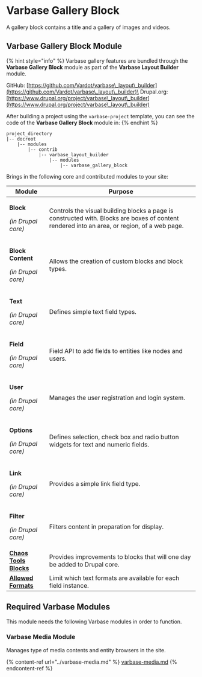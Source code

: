 # Varbase Gallery Block

A gallery block contains a title and a gallery of images and videos.

## Varbase Gallery Block Module

{% hint style="info" %}
Varbase gallery features are bundled through the **Varbase Gallery Block** module as part of the **Varbase Layout Builder** module.

GitHub: [https://github.com/Vardot/varbase\_layout\_builder](https://github.com/Vardot/varbase\_layout\_builder)\
Drupal.org: [https://www.drupal.org/project/varbase\_layout\_builder](https://www.drupal.org/project/varbase\_layout\_builder)

After building a project using the `varbase-project` template, you can see the code of the **Varbase Gallery Block** module in:
{% endhint %}

```
project_directory
|-- docroot
    |-- modules
        |-- contrib
            |-- varbase_layout_builder
                |-- modules
                    |-- varbase_gallery_block
```

Brings in the following core and contributed modules to your site:

| Module                                                                 | Purpose                                                                                                                                      |
| ---------------------------------------------------------------------- | -------------------------------------------------------------------------------------------------------------------------------------------- |
| <p><strong>Block</strong></p><p><em>(in Drupal core)</em></p>          | Controls the visual building blocks a page is constructed with. Blocks are boxes of content rendered into an area, or region, of a web page. |
| <p><strong>Block Content</strong></p><p><em>(in Drupal core)</em></p>  | Allows the creation of custom blocks and block types.                                                                                        |
| <p><strong>Text</strong></p><p><em>(in Drupal core)</em></p>           | Defines simple text field types.                                                                                                             |
| <p><strong>Field</strong></p><p><em>(in Drupal core)</em></p>          | Field API to add fields to entities like nodes and users.                                                                                    |
| <p><strong>User</strong></p><p><em>(in Drupal core)</em></p>           | Manages the user registration and login system.                                                                                              |
| <p><strong>Options</strong></p><p><em>(in Drupal core)</em></p>        | Defines selection, check box and radio button widgets for text and numeric fields.                                                           |
| <p><strong>Link</strong></p><p><em>(in Drupal core)</em></p>           | Provides a simple link field type.                                                                                                           |
| <p><strong>Filter</strong></p><p><em>(in Drupal core)</em></p>         | Filters content in preparation for display.                                                                                                  |
| [**Chaos Tools Blocks**](https://www.drupal.org/project/ctools)        | Provides improvements to blocks that will one day be added to Drupal core.                                                                   |
| [**Allowed Formats**](https://www.drupal.org/project/allowed\_formats) | Limit which text formats are available for each field instance.                                                                              |

## Required Varbase Modules

This module needs the following Varbase modules in order to function.

### Varbase Media Module

Manages type of media contents and entity browsers in the site.

{% content-ref url="../varbase-media.md" %}
[varbase-media.md](../varbase-media.md)
{% endcontent-ref %}





